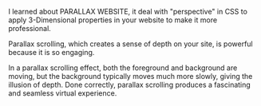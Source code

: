 I learned about PARALLAX WEBSITE, it deal with "perspective" in CSS to apply 3-Dimensional properties in your website to make it more professional.

Parallax scrolling, which creates a sense of depth on your site, is powerful because it is so engaging.

In a parallax scrolling effect, both the foreground and background are moving, but the background typically moves much more slowly,
giving the illusion of depth.
Done correctly, parallax scrolling produces a fascinating and seamless virtual experience.


